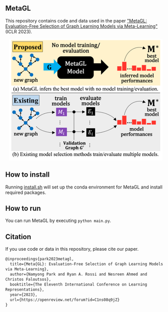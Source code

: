 ## MetaGL
This repository contains code and data used in the paper ["MetaGL: Evaluation-Free Selection of Graph Learning Models via Meta-Learning"](https://openreview.net/pdf?id=C1ns08q9jZ) (ICLR 2023).

<p align="center">
<img src="img/MetaGL.png" width="480" height="381">
</p>

## How to install
Running [install.sh](install/install.sh) will set up the conda environment for MetaGL and install required packages.

## How to run
You can run MetaGL by executing `python main.py`.

## Citation
If you use code or data in this repository, please cite our paper.

    @inproceedings{park2023metagl,
      title={Meta{GL}: Evaluation-Free Selection of Graph Learning Models via Meta-Learning},
      author={Namyong Park and Ryan A. Rossi and Nesreen Ahmed and Christos Faloutsos},
      booktitle={The Eleventh International Conference on Learning Representations},
      year={2023},
      url={https://openreview.net/forum?id=C1ns08q9jZ}
    }
